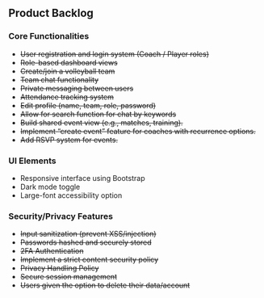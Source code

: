 ## Product Backlog

### Core Functionalities

- ~~User registration and login system (Coach / Player roles)~~
- ~~Role-based dashboard views~~
- ~~Create/join a volleyball team~~
- ~~Team chat functionality~~
- ~~Private messaging between users~~
- ~~Attendance tracking system~~
- ~~Edit profile (name, team, role, password)~~
- ~~Allow for search function for chat by keywords~~
- ~~Build shared event view (e.g., matches, training).~~
- ~~Implement “create event” feature for coaches with recurrence options.~~
- ~~Add RSVP system for events.~~

### UI Elements

- Responsive interface using Bootstrap
- Dark mode toggle
- Large-font accessibility option

### Security/Privacy Features

- ~~Input sanitization (prevent XSS/injection)~~
- ~~Passwords hashed and securely stored~~
- ~~2FA Authentication~~
- ~~Implement a strict content security policy~~
- ~~Privacy Handling Policy~~
- ~~Secure session management~~
- ~~Users given the option to delete their data/account~~

